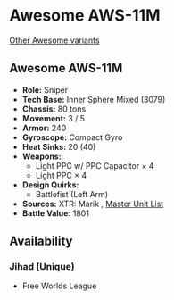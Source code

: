 # Awesome AWS-11M 

[Other Awesome variants](../awesome.md) 

## Awesome AWS-11M 

- **Role:** Sniper 
- **Tech Base:** Inner Sphere Mixed (3079) 
- **Chassis:** 80 tons 
- **Movement:** 3 / 5 
- **Armor:** 240 
- **Gyroscope:** Compact Gyro 
- **Heat Sinks:** 20 (40) 
- **Weapons:** 
  - Light PPC w/ PPC Capacitor × 4 
  - Light PPC × 4 
- **Design Quirks:** 
  - Battlefist (Left Arm) 
- **Sources:** XTR: Marik , [Master Unit List](http://masterunitlist.info/Unit/Details/173) 
- **Battle Value:** 1801 

## Availability 

### Jihad (Unique) 

- Free Worlds League 

